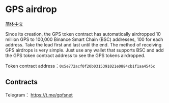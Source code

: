 # GPS airdrop
[简体中文](README_CN.md)

Since its creation, the GPS token contract has automatically airdropped 10 million GPS to 100,000 Binance Smart Chain (BSC) addresses, 100 for each address. Take the lead first and last until the end. The method of receiving GPS airdrops is very simple. Just use any wallet that supports BSC and add the GPS token contract address to see the GPS tokens airdropped.

Token contract address：`0x5e772acf0f20b0315391021e0884cb1f1aa4545c`

## Contracts

Telegram：  https://t.me/gpfsnet
